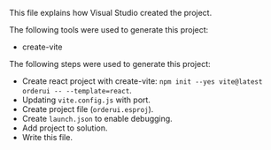 This file explains how Visual Studio created the project.

The following tools were used to generate this project:
- create-vite

The following steps were used to generate this project:
- Create react project with create-vite: `npm init --yes vite@latest orderui -- --template=react`.
- Updating `vite.config.js` with port.
- Create project file (`orderui.esproj`).
- Create `launch.json` to enable debugging.
- Add project to solution.
- Write this file.
